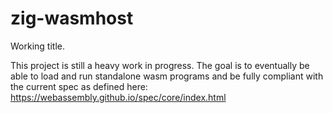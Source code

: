 # zig-wasmhost
Working title.

This project is still a heavy work in progress. The goal is to eventually be able to load and run standalone wasm programs and be fully compliant with the current spec as defined here: https://webassembly.github.io/spec/core/index.html
